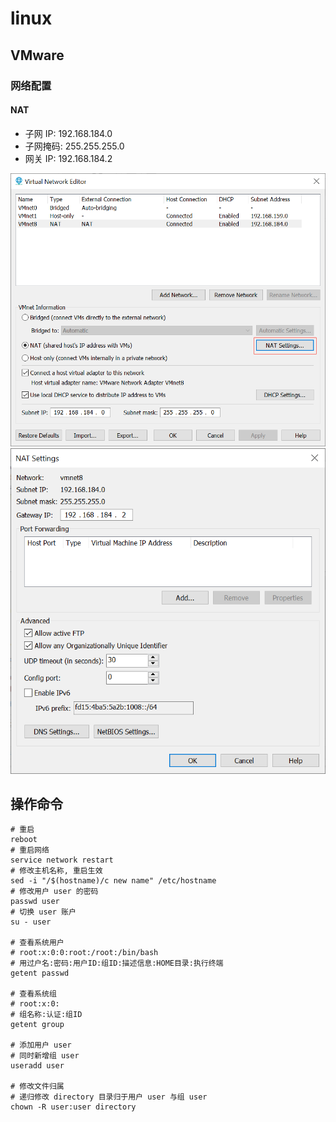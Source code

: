 # linux

## VMware

### 网络配置

#### NAT

- 子网 IP: 192.168.184.0
- 子网掩码: 255.255.255.0
- 网关 IP: 192.168.184.2

![git-model](./imgs/VirtualNetworkEditor.png)
![git-model](./imgs/NATSettings.png)

## 操作命令

```shell
# 重启
reboot
# 重启网络
service network restart
# 修改主机名称, 重启生效
sed -i "/$(hostname)/c new name" /etc/hostname
# 修改用户 user 的密码
passwd user
# 切换 user 账户
su - user

# 查看系统用户
# root:x:0:0:root:/root:/bin/bash
# 用过户名:密码:用户ID:组ID:描述信息:HOME目录:执行终端
getent passwd

# 查看系统组
# root:x:0:
# 组名称:认证:组ID
getent group

# 添加用户 user
# 同时新增组 user
useradd user

# 修改文件归属
# 递归修改 directory 目录归于用户 user 与组 user 
chown -R user:user directory
```
